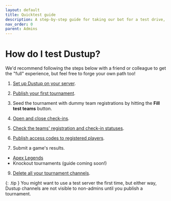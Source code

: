 ```yaml
---
layout: default
title: Quicktest guide
description: A step-by-step guide for taking our bot for a test drive, either solo or together with your team
nav_order: 0
parent: Admins
---
```


# How do I test Dustup?

We'd recommend following the steps below with a friend or colleague to get the "full" experience, but feel free to forge your own path too!

1.  [Set up Dustup on your server](/docs/admins/setup.html).

2.  [Publish your first tournament](/docs/admins/create.html).

3.  Seed the tournament with dummy team registrations by hitting the **Fill test teams** button.

4.  [Open and close check-ins](/docs/admins/checkins.html).

5.  [Check the teams' registration and check-in statuses](/docs/admins/lineup.html).

6.  [Publish access codes to registered players](/docs/admins/access-codes).

7.  Submit a game's results.
   * [Apex Legends](/docs/admins/scoring-apex.html)
   * Knockout tournaments (guide coming soon!)

9.  [Delete all your tournament channels](/admins/end-tournament.html).

{: .tip }
You might want to use a test server the first time, but either way, Dustup channels are not visible to non-admins until you publish a tournament.
